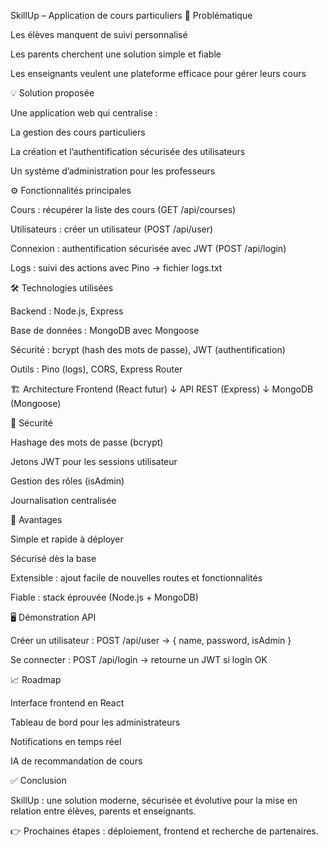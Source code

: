 SkillUp – Application de cours particuliers
🎯 Problématique

Les élèves manquent de suivi personnalisé

Les parents cherchent une solution simple et fiable

Les enseignants veulent une plateforme efficace pour gérer leurs cours

💡 Solution proposée

Une application web qui centralise :

La gestion des cours particuliers

La création et l’authentification sécurisée des utilisateurs

Un système d’administration pour les professeurs

⚙️ Fonctionnalités principales

Cours : récupérer la liste des cours (GET /api/courses)

Utilisateurs : créer un utilisateur (POST /api/user)

Connexion : authentification sécurisée avec JWT (POST /api/login)

Logs : suivi des actions avec Pino → fichier logs.txt

🛠️ Technologies utilisées

Backend : Node.js, Express

Base de données : MongoDB avec Mongoose

Sécurité : bcrypt (hash des mots de passe), JWT (authentification)

Outils : Pino (logs), CORS, Express Router

🏗️ Architecture
Frontend (React futur)
       ↓
API REST (Express)
       ↓
MongoDB (Mongoose)

🔐 Sécurité

Hashage des mots de passe (bcrypt)

Jetons JWT pour les sessions utilisateur

Gestion des rôles (isAdmin)

Journalisation centralisée

🚀 Avantages

Simple et rapide à déployer

Sécurisé dès la base

Extensible : ajout facile de nouvelles routes et fonctionnalités

Fiable : stack éprouvée (Node.js + MongoDB)

🖥️ Démonstration API

Créer un utilisateur :
POST /api/user → { name, password, isAdmin }

Se connecter :
POST /api/login → retourne un JWT si login OK

📈 Roadmap

Interface frontend en React

Tableau de bord pour les administrateurs

Notifications en temps réel

IA de recommandation de cours

✅ Conclusion

SkillUp : une solution moderne, sécurisée et évolutive pour la mise en relation entre élèves, parents et enseignants.

👉 Prochaines étapes : déploiement, frontend et recherche de partenaires.
